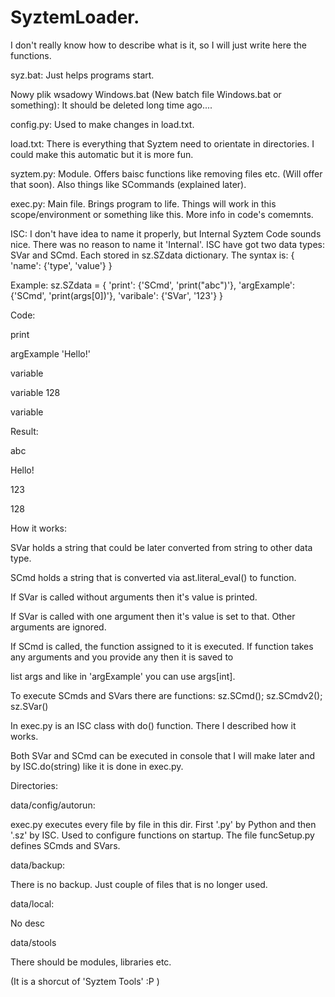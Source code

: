 # SyztemLoader.

I don't really know how to describe what is it, so I will just write here the functions.

syz.bat:
Just helps programs start.

Nowy plik wsadowy Windows.bat (New batch file Windows.bat or something):
It should be deleted long time ago....

config.py:
Used to make changes in load.txt.

load.txt:
There is everything that Syztem need to orientate in directories. I could make this automatic but it is more fun.

syztem.py:
Module. Offers baisc functions like removing files etc. (Will offer that soon).
Also things like SCommands (explained later).

exec.py:
Main file. Brings program to life.
Things will work in this scope/environment or something like this. More info in code's comemnts.

ISC: 
I don't have idea to name it properly, but Internal Syztem Code sounds nice. There was no reason to name it 'Internal'.
ISC have got two data types: SVar and SCmd. Each stored in sz.SZdata dictionary.
The syntax is: { 'name': {'type', 'value'} }

Example:
sz.SZdata = { 'print': {'SCmd', 'print("abc")'},  'argExample': {'SCmd', 'print(args[0])'}, 'varibale': {'SVar', '123'} }

Code:

print

argExample 'Hello!'

variable

variable 128

variable

Result:

abc

Hello!

123

128


How it works:

SVar holds a string that could be later converted from string to other data type.

SCmd holds a string that is converted via ast.literal_eval() to function.

If SVar is called without arguments then it's value is printed.

If SVar is called with one argument then it's value is set to that. Other arguments are ignored.

If SCmd is called, the function assigned to it is executed. If function takes any arguments and you provide any then it is saved to

list args and like in 'argExample' you can use args[int].


To execute SCmds and SVars there are functions: sz.SCmd(); sz.SCmdv2(); sz.SVar()

In exec.py is an ISC class with do() function. There I described how it works.

Both SVar and SCmd can be executed in console that I will make later and by ISC.do(string) like it is done in exec.py.


Directories:

data/config/autorun:

exec.py executes every file by file in this dir. First '.py' by Python and then '.sz' by ISC. Used to configure functions on startup.
The file funcSetup.py defines SCmds and SVars.

data/backup:

There is no backup. Just couple of files that is no longer used.

data/local:

No desc

data/stools

There should be modules, libraries etc.

(It is a shorcut of 'Syztem Tools' :P )
